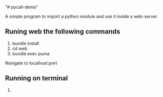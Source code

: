 "# pycall-demo" 

A simple program to import a python module and use it inside a web-server.

## Runing web the following commands

1. bundle install
2. cd web
3. bundle exec puma

Navigate to localhost:port

## Running on terminal

1. 

